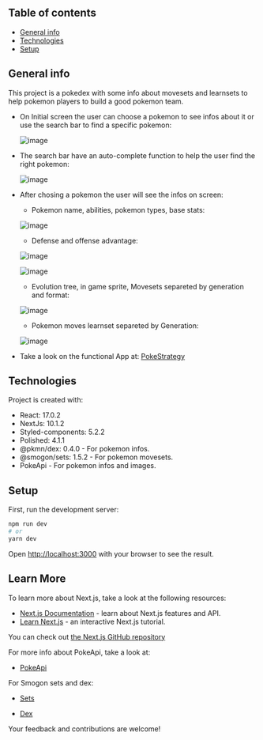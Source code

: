## Table of contents

* [General info](#general-info)
* [Technologies](#technologies)
* [Setup](#setup)

## General info

This project is a pokedex with some info about movesets and learnsets to help pokemon players to build a good pokemon team.

- On Initial screen the user can choose a pokemon to see infos about it or use the search bar to find a specific pokemon:

  ![image](https://user-images.githubusercontent.com/56899689/117062203-8d286100-acf9-11eb-9e5a-11cb93b1b123.png)

- The search bar have an auto-complete function to help the user find the right pokemon:
  
  
  ![image](https://user-images.githubusercontent.com/56899689/117062236-9d404080-acf9-11eb-9668-2a600f505c33.png)

- After chosing a pokemon the user will see the infos on screen:

  - Pokemon name, abilities, pokemon types, base stats: 
  
  ![image](https://user-images.githubusercontent.com/56899689/117062716-2a839500-acfa-11eb-913e-1c2e19ca9925.png)
  
  - Defense and offense advantage:
  
  ![image](https://user-images.githubusercontent.com/56899689/117065523-02963080-acfe-11eb-8550-acbd3816fdcf.png)
  
  ![image](https://user-images.githubusercontent.com/56899689/117065623-1cd00e80-acfe-11eb-9149-bd2a7225c6d9.png)

  
  - Evolution tree, in game sprite, Movesets separeted by generation and format:
  
  ![image](https://user-images.githubusercontent.com/56899689/117063158-d1683100-acfa-11eb-999f-4d72235c18d9.png)
  
  - Pokemon moves learnset separeted by Generation:
  
  ![image](https://user-images.githubusercontent.com/56899689/117063229-e5ac2e00-acfa-11eb-9280-39c2c8fe160a.png)

- Take a look on the functional App at: [PokeStrategy](https://pokestrategy.vercel.app)

## Technologies

Project is created with:

* React: 17.0.2
* NextJs: 10.1.2
* Styled-components: 5.2.2
* Polished: 4.1.1
* @pkmn/dex: 0.4.0 - For pokemon infos.
* @smogon/sets: 1.5.2 - For pokemon movesets.
* PokeApi - For pokemon infos and images.

## Setup

First, run the development server:

```bash
npm run dev
# or
yarn dev
```

Open [http://localhost:3000](http://localhost:3000) with your browser to see the result.



## Learn More


To learn more about Next.js, take a look at the following resources:

- [Next.js Documentation](https://nextjs.org/docs) - learn about Next.js features and API.
- [Learn Next.js](https://nextjs.org/learn) - an interactive Next.js tutorial.

You can check out [the Next.js GitHub repository](https://github.com/vercel/next.js/)

For more info about PokeApi, take a look at:

- [PokeApi](https://pokeapi.co/docs/v2)

For Smogon sets and dex: 

- [Sets](https://www.npmjs.com/package/@smogon/sets)

- [Dex](https://www.npmjs.com/package/@pkmn/dex)


Your feedback and contributions are welcome!
